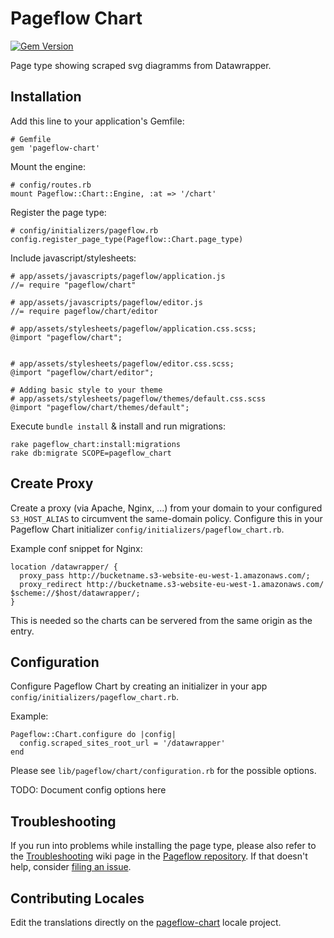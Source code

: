 # Pageflow Chart

[![Gem Version](https://badge.fury.io/rb/pageflow-chart.svg)](http://badge.fury.io/rb/pageflow-chart)

Page type showing scraped svg diagramms from Datawrapper.

## Installation

Add this line to your application's Gemfile:

    # Gemfile
    gem 'pageflow-chart'

Mount the engine:

    # config/routes.rb
    mount Pageflow::Chart::Engine, :at => '/chart'

Register the page type:

    # config/initializers/pageflow.rb
    config.register_page_type(Pageflow::Chart.page_type)

Include javascript/stylesheets:

    # app/assets/javascripts/pageflow/application.js
    //= require "pageflow/chart"

    # app/assets/javascripts/pageflow/editor.js
    //= require pageflow/chart/editor

    # app/assets/stylesheets/pageflow/application.css.scss;
    @import "pageflow/chart";


    # app/assets/stylesheets/pageflow/editor.css.scss;
    @import "pageflow/chart/editor";

    # Adding basic style to your theme
    # app/assets/stylesheets/pageflow/themes/default.css.scss
    @import "pageflow/chart/themes/default";

Execute `bundle install` & install and run migrations:

    rake pageflow_chart:install:migrations
    rake db:migrate SCOPE=pageflow_chart

## Create Proxy

Create a proxy (via Apache, Nginx, ...) from your domain to your configured
`S3_HOST_ALIAS` to circumvent the same-domain policy. Configure this
in your Pageflow Chart initializer `config/initializers/pageflow_chart.rb`.

Example conf snippet for Nginx:

    location /datawrapper/ {
      proxy_pass http://bucketname.s3-website-eu-west-1.amazonaws.com/;
      proxy_redirect http://bucketname.s3-website-eu-west-1.amazonaws.com/ $scheme://$host/datawrapper/;
    }

This is needed so the charts can be servered from the same origin as
the entry.

## Configuration

Configure Pageflow Chart by creating an initializer in your app
`config/initializers/pageflow_chart.rb`.

Example:

    Pageflow::Chart.configure do |config|
      config.scraped_sites_root_url = '/datawrapper'
    end

Please see `lib/pageflow/chart/configuration.rb` for the possible options.

TODO: Document config options here

## Troubleshooting

If you run into problems while installing the page type, please also
refer to the
[Troubleshooting](https://github.com/codevise/pageflow/wiki/Troubleshooting)
wiki page in the
[Pageflow repository](https://github.com/codevise/pageflow). If that
doesn't help, consider
[filing an issue](https://github.com/codevise/pageflow-chart/issues).

## Contributing Locales

Edit the translations directly on the
[pageflow-chart](http://www.localeapp.com/projects/public?search=tf/pageflow-chart)
locale project.

